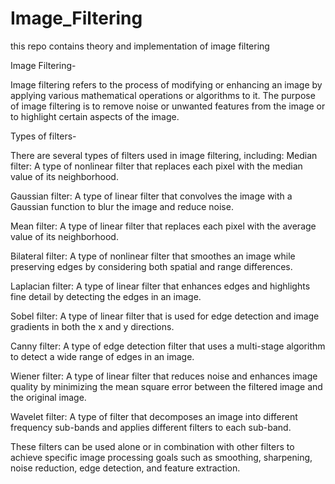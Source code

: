 # Image_Filtering
this repo contains theory and implementation of image filtering

Image Filtering-

Image filtering refers to the process of modifying or enhancing
an image by applying various mathematical operations or algorithms
to it. The purpose of image filtering is to remove noise or unwanted
features from the image or to highlight certain aspects of the image.

Types of filters-

There are several types of filters used in image filtering, including:
Median filter: A type of nonlinear filter that replaces each pixel
with the median value of its neighborhood.

Gaussian filter: A type of linear filter that convolves the image
with a Gaussian function to blur the image and reduce noise.

Mean filter: A type of linear filter that replaces each pixel with
the average value of its neighborhood.

Bilateral filter: A type of nonlinear filter that smoothes an image
while preserving edges by considering both spatial and range differences.

Laplacian filter: A type of linear filter that enhances edges and highlights
fine detail by detecting the edges in an image.

Sobel filter: A type of linear filter that is used for edge detection and 
image gradients in both the x and y directions.

Canny filter: A type of edge detection filter that uses a multi-stage
algorithm to detect a wide range of edges in an image.

Wiener filter: A type of linear filter that reduces noise and enhances
image quality by minimizing the mean square error between the filtered
image and the original image.

Wavelet filter: A type of filter that decomposes an image into different
frequency sub-bands and applies different filters to each sub-band.

These filters can be used alone or in combination with other filters
to achieve specific image processing goals such as smoothing, sharpening, noise reduction, edge detection, and feature extraction.


